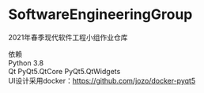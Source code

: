 # SoftwareEngineeringGroup
2021年春季现代软件工程小组作业仓库

依赖    
Python 3.8  
Qt  PyQt5.QtCore    PyQt5.QtWidgets  
UI设计采用docker：https://github.com/jozo/docker-pyqt5




